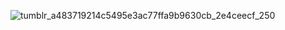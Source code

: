 ![tumblr_a483719214c5495e3ac77ffa9b9630cb_2e4ceecf_250](https://github.com/user-attachments/assets/effd36c2-e6dd-42e7-8cdb-13684cddec3a)

